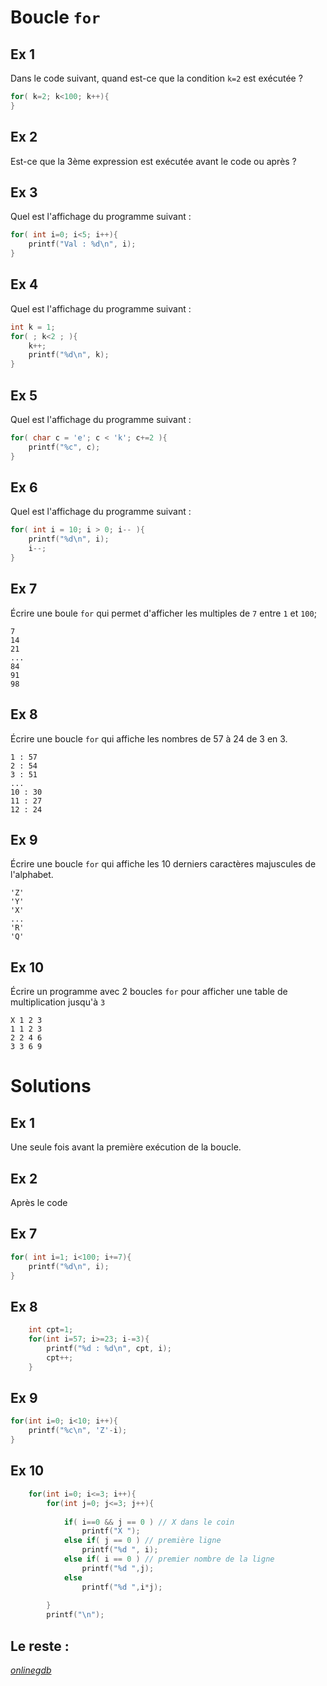 # Boucle `for`

## Ex 1
Dans le code suivant, quand est-ce que la condition `k=2` est exécutée ?

```C
for( k=2; k<100; k++){
}
```

## Ex 2
Est-ce que la 3ème expression est exécutée avant le code ou après ?

## Ex 3
Quel est l'affichage du programme suivant :

```C
for( int i=0; i<5; i++){
    printf("Val : %d\n", i);
}
```

## Ex 4
Quel est l'affichage du programme suivant :

```C
int k = 1;
for( ; k<2 ; ){
    k++;
    printf("%d\n", k);
}
```

## Ex 5
Quel est l'affichage du programme suivant :

```C
for( char c = 'e'; c < 'k'; c+=2 ){
    printf("%c", c);
}
```

## Ex 6
Quel est l'affichage du programme suivant :
```C
for( int i = 10; i > 0; i-- ){
    printf("%d\n", i);
    i--;
}
```

## Ex 7
Écrire une boule `for` qui permet d'afficher les multiples de `7` entre `1` et `100`;

```console
7
14
21
...
84
91
98
```

## Ex 8
Écrire une boucle `for` qui affiche les nombres de 57 à 24 de 3 en 3.
```console
1 : 57
2 : 54
3 : 51
...
10 : 30
11 : 27
12 : 24
```

## Ex 9
Écrire une boucle `for` qui affiche les 10 derniers caractères majuscules de l'alphabet.
```console
'Z'
'Y'
'X'
...
'R'
'Q'
```

## Ex 10
Écrire un programme avec 2 boucles `for` pour afficher une table de multiplication jusqu'à `3`
```console
X 1 2 3
1 1 2 3
2 2 4 6
3 3 6 9
```

# Solutions
## Ex 1
Une seule fois avant la première exécution de la boucle.

## Ex 2
Après le code

## Ex 7
```C
for( int i=1; i<100; i+=7){
    printf("%d\n", i);
}
```

## Ex 8
```C
    int cpt=1;
    for(int i=57; i>=23; i-=3){
        printf("%d : %d\n", cpt, i);
        cpt++;
    }
```

## Ex 9
```C
for(int i=0; i<10; i++){
    printf("%c\n", 'Z'-i);
}
``` 

## Ex 10
```C
    for(int i=0; i<=3; i++){
        for(int j=0; j<=3; j++){
            
            if( i==0 && j == 0 ) // X dans le coin
                printf("X ");
            else if( j == 0 ) // première ligne
                printf("%d ", i);
            else if( i == 0 ) // premier nombre de la ligne
                printf("%d ",j);
            else
                printf("%d ",i*j);
                
        }
        printf("\n");
``` 

## Le reste :
*[onlinegdb](https://www.onlinegdb.com/)*

